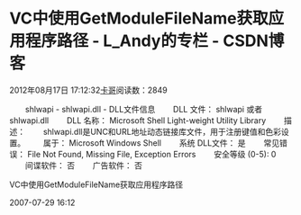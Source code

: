 # VC中使用GetModuleFileName获取应用程序路径 - L_Andy的专栏 - CSDN博客

2012年08月17日 17:12:32[卡哥](https://me.csdn.net/L_Andy)阅读数：2849



　　shlwapi - shlwapi.dll - DLL文件信息 　　DLL 文件： shlwapi 或者 shlwapi.dll 　　DLL 名称： Microsoft Shell Light-weight Utility Library 　　描述： 　　shlwapi.dll是UNC和URL地址动态链接库文件，用于注册键值和色彩设置。 　　属于： Microsoft Windows Shell 　　系统 DLL文件： 是 　　常见错误： File Not Found,
 Missing File, Exception Errors 　　安全等级 (0-5): 0 　　间谍软件： 否 　　广告软件： 否

VC中使用GetModuleFileName获取应用程序路径

2007-07-29 16:12


